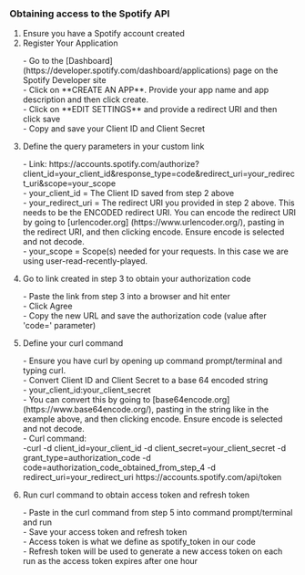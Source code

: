 ### Obtaining access to the Spotify API

1. Ensure you have a Spotify account created
2. Register Your Application
    <p>- Go to the [Dashboard] (https://developer.spotify.com/dashboard/applications) page on the Spotify Developer site<br>
    - Click on **CREATE AN APP**. Provide your app name and app description and then click create.<br>
    - Click on **EDIT SETTINGS** and provide a redirect URI and then click save<br>
    - Copy and save your Client ID and Client Secret<br>
3. Define the query parameters in your custom link
    <p>- Link: https://accounts.spotify.com/authorize?client_id=your_client_id&response_type=code&redirect_uri=your_redirect_uri&scope=your_scope<br>
    - your_client_id = The Client ID saved from step 2 above<br>
    - your_redirect_uri = The redirect URI you provided in step 2 above. This needs to be the ENCODED redirect URI. You can encode the redirect URI by going to [urlencoder.org] (https://www.urlencoder.org/), pasting in the redirect URI, and then clicking encode. Ensure encode is selected and not decode.<br>
    - your_scope = Scope(s) needed for your requests. In this case we are using user-read-recently-played.<br>
4. Go to link created in step 3 to obtain your authorization code
    <p>- Paste the link from step 3 into a browser and hit enter<br>
    - Click Agree<br>
    - Copy the new URL and save the authorization code (value after 'code=' parameter)<br>
5. Define your curl command
    <p>- Ensure you have curl by opening up command prompt/terminal and typing curl.<br>
    - Convert Client ID and Client Secret to a base 64 encoded string<br>
        - your_client_id:your_client_secret<br>
        - You can convert this by going to [base64encode.org] (https://www.base64encode.org/), pasting in the string like in the example above, and then clicking encode. Ensure encode is selected and not decode.<br>
        - Curl command:<br>
        -curl -d client_id=your_client_id -d client_secret=your_client_secret -d grant_type=authorization_code -d code=authorization_code_obtained_from_step_4 -d redirect_uri=your_redirect_uri https://accounts.spotify.com/api/token<br>
6. Run curl command to obtain access token and refresh token
    <p>- Paste in the curl command from step 5 into command prompt/terminal and run<br>
    - Save your access token and refresh token<br>
    - Access token is what we define as spotify_token in our code<br>
    - Refresh token will be used to generate a new access token on each run as the access token expires after one hour<br>